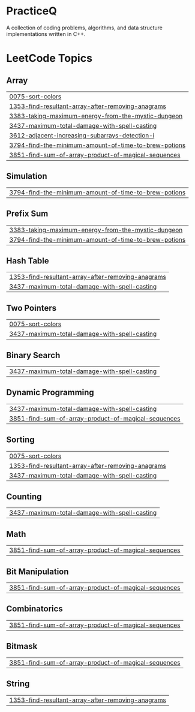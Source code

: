 # PracticeQ
A collection of coding problems, algorithms, and data structure implementations written in C++.

<!---LeetCode Topics Start-->
# LeetCode Topics
## Array
|  |
| ------- |
| [0075-sort-colors](https://github.com/sneharathod7/PracticeQ/tree/master/0075-sort-colors) |
| [1353-find-resultant-array-after-removing-anagrams](https://github.com/sneharathod7/PracticeQ/tree/master/1353-find-resultant-array-after-removing-anagrams) |
| [3383-taking-maximum-energy-from-the-mystic-dungeon](https://github.com/sneharathod7/PracticeQ/tree/master/3383-taking-maximum-energy-from-the-mystic-dungeon) |
| [3437-maximum-total-damage-with-spell-casting](https://github.com/sneharathod7/PracticeQ/tree/master/3437-maximum-total-damage-with-spell-casting) |
| [3612-adjacent-increasing-subarrays-detection-i](https://github.com/sneharathod7/PracticeQ/tree/master/3612-adjacent-increasing-subarrays-detection-i) |
| [3794-find-the-minimum-amount-of-time-to-brew-potions](https://github.com/sneharathod7/PracticeQ/tree/master/3794-find-the-minimum-amount-of-time-to-brew-potions) |
| [3851-find-sum-of-array-product-of-magical-sequences](https://github.com/sneharathod7/PracticeQ/tree/master/3851-find-sum-of-array-product-of-magical-sequences) |
## Simulation
|  |
| ------- |
| [3794-find-the-minimum-amount-of-time-to-brew-potions](https://github.com/sneharathod7/PracticeQ/tree/master/3794-find-the-minimum-amount-of-time-to-brew-potions) |
## Prefix Sum
|  |
| ------- |
| [3383-taking-maximum-energy-from-the-mystic-dungeon](https://github.com/sneharathod7/PracticeQ/tree/master/3383-taking-maximum-energy-from-the-mystic-dungeon) |
| [3794-find-the-minimum-amount-of-time-to-brew-potions](https://github.com/sneharathod7/PracticeQ/tree/master/3794-find-the-minimum-amount-of-time-to-brew-potions) |
## Hash Table
|  |
| ------- |
| [1353-find-resultant-array-after-removing-anagrams](https://github.com/sneharathod7/PracticeQ/tree/master/1353-find-resultant-array-after-removing-anagrams) |
| [3437-maximum-total-damage-with-spell-casting](https://github.com/sneharathod7/PracticeQ/tree/master/3437-maximum-total-damage-with-spell-casting) |
## Two Pointers
|  |
| ------- |
| [0075-sort-colors](https://github.com/sneharathod7/PracticeQ/tree/master/0075-sort-colors) |
| [3437-maximum-total-damage-with-spell-casting](https://github.com/sneharathod7/PracticeQ/tree/master/3437-maximum-total-damage-with-spell-casting) |
## Binary Search
|  |
| ------- |
| [3437-maximum-total-damage-with-spell-casting](https://github.com/sneharathod7/PracticeQ/tree/master/3437-maximum-total-damage-with-spell-casting) |
## Dynamic Programming
|  |
| ------- |
| [3437-maximum-total-damage-with-spell-casting](https://github.com/sneharathod7/PracticeQ/tree/master/3437-maximum-total-damage-with-spell-casting) |
| [3851-find-sum-of-array-product-of-magical-sequences](https://github.com/sneharathod7/PracticeQ/tree/master/3851-find-sum-of-array-product-of-magical-sequences) |
## Sorting
|  |
| ------- |
| [0075-sort-colors](https://github.com/sneharathod7/PracticeQ/tree/master/0075-sort-colors) |
| [1353-find-resultant-array-after-removing-anagrams](https://github.com/sneharathod7/PracticeQ/tree/master/1353-find-resultant-array-after-removing-anagrams) |
| [3437-maximum-total-damage-with-spell-casting](https://github.com/sneharathod7/PracticeQ/tree/master/3437-maximum-total-damage-with-spell-casting) |
## Counting
|  |
| ------- |
| [3437-maximum-total-damage-with-spell-casting](https://github.com/sneharathod7/PracticeQ/tree/master/3437-maximum-total-damage-with-spell-casting) |
## Math
|  |
| ------- |
| [3851-find-sum-of-array-product-of-magical-sequences](https://github.com/sneharathod7/PracticeQ/tree/master/3851-find-sum-of-array-product-of-magical-sequences) |
## Bit Manipulation
|  |
| ------- |
| [3851-find-sum-of-array-product-of-magical-sequences](https://github.com/sneharathod7/PracticeQ/tree/master/3851-find-sum-of-array-product-of-magical-sequences) |
## Combinatorics
|  |
| ------- |
| [3851-find-sum-of-array-product-of-magical-sequences](https://github.com/sneharathod7/PracticeQ/tree/master/3851-find-sum-of-array-product-of-magical-sequences) |
## Bitmask
|  |
| ------- |
| [3851-find-sum-of-array-product-of-magical-sequences](https://github.com/sneharathod7/PracticeQ/tree/master/3851-find-sum-of-array-product-of-magical-sequences) |
## String
|  |
| ------- |
| [1353-find-resultant-array-after-removing-anagrams](https://github.com/sneharathod7/PracticeQ/tree/master/1353-find-resultant-array-after-removing-anagrams) |
<!---LeetCode Topics End-->